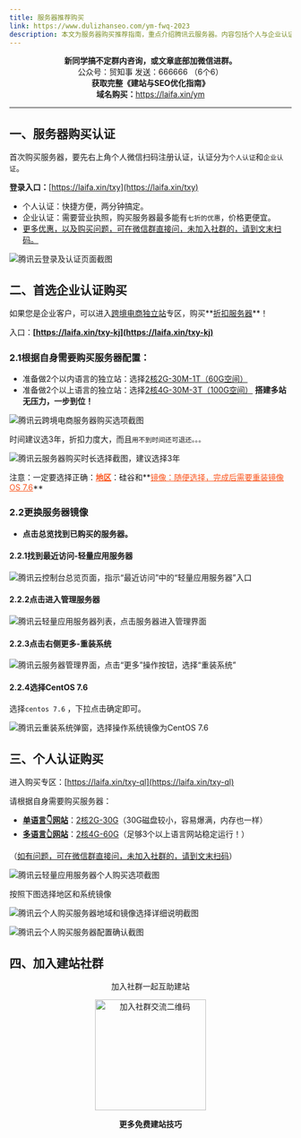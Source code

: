 ```yaml
---
title: 服务器推荐购买
link: https://www.dulizhanseo.com/ym-fwq-2023
description: 本文为服务器购买推荐指南，重点介绍腾讯云服务器。内容包括个人与企业认证的区别、购买入口（含企业专属优惠链接）、根据单/多语言建站需求选择服务器配置（2核2G/2核4G）、地域（硅谷）与操作系统镜像（CentOS 7.6）的选择及重装步骤，并提供建站社群联系方式以获取支持。
---
```


<center><strong>新同学搞不定群内咨询，或文章底部加微信进群。</strong></center>
<center>公众号：贸知事 发送：666666 （6个6）</center>
<center><strong>获取完整《建站与SEO优化指南》</strong></center>
<center><strong>域名购买：</strong><a href="https://laifa.xin/ym">https://laifa.xin/ym</a></center>

---

## 一、服务器购买认证 

首次购买服务器，要先右上角个人微信扫码注册认证，认证分为`个人认证`和`企业认证`。

**登录入口：**[https://laifa.xin/txy](https://laifa.xin/txy)

- 个人认证：快捷方便，两分钟搞定。
- 企业认证：需要营业执照，购买服务器最多能有`七折的优惠`，价格更便宜。
- <u>更多优惠，以及购买问题，可在微信群直接问，未加入社群的，请到文末扫码。</u>

![腾讯云登录及认证页面截图](https://cos.files.maozhishi.com/小书匠/1685953401046.png)

## 二、首选企业认证购买 

如果您是企业客户，可以进入[跨境电商独立站](https://laifa.xin/txy-kj)专区，购买**<u>折扣服务器</u>**！

入口：**[https://laifa.xin/txy-kj](https://laifa.xin/txy-kj)**

### 2.1根据自身需要购买服务器配置： 

- 准备做2个以内语言的独立站：选择<u>2核2G-30M-1T（60G空间）</u>
- 准备做2个以上语言的独立站：选择<u>2核4G-30M-3T（100G空间）</u> **搭建多站无压力，一步到位！**

![腾讯云跨境电商服务器购买选项截图](https://cos.files.maozhishi.com/小书匠/1685953401049.png)

时间建议选3年，折扣力度大，而且`用不到时间还可退还。。。`

![腾讯云服务器购买时长选择截图，建议选择3年](https://cos.files.maozhishi.com/小书匠/1685953401050.png)

注意：一定要选择正确：**<span style="color: #fa541c; text-decoration: underline;">地区</span>**：硅谷和**<span style="color: #fa541c; text-decoration: underline;">镜像：随便选择，完成后需要重装镜像 OS 7.6</span>**

### 2.2更换服务器镜像 

- **点击总览找到已购买的服务器。**

#### 2.2.1找到最近访问-轻量应用服务器 

![腾讯云控制台总览页面，指示“最近访问”中的“轻量应用服务器”入口](https://cos.files.maozhishi.com/小书匠/1685953401051.png)

#### 2.2.2点击进入管理服务器 

![腾讯云轻量应用服务器列表，点击服务器进入管理界面](https://cos.files.maozhishi.com/小书匠/1685953401052.png)

#### 2.2.3点击右侧更多-重装系统 

![腾讯云服务器管理界面，点击“更多”操作按钮，选择“重装系统”](https://cos.files.maozhishi.com/小书匠/1685953401053.png)

#### 2.2.4选择CentOS 7.6 

选择`centos 7.6` ，下拉点击确定即可。

![腾讯云重装系统弹窗，选择操作系统镜像为CentOS 7.6](https://cos.files.maozhishi.com/小书匠/1685953401054.png)

## 三、个人认证购买 

进入购买专区：[https://laifa.xin/txy-ql](https://laifa.xin/txy-ql)

请根据自身需要购买服务器：

- **<u>单语言👇网站</u>**：<u>2核2G-30G</u>（30G磁盘较小，容易爆满，内存也一样）
- **<u>多语言👆网站</u>**：<u>2核4G-60G</u>（足够3个以上语言网站稳定运行！）

（<u>如有问题，可在微信群直接问，未加入社群的，请到文末扫码</u>）

![腾讯云轻量应用服务器个人购买选项截图](https://cos.files.maozhishi.com/小书匠/1685953401055.png)

按照下图选择地区和系统镜像

![腾讯云个人购买服务器地域和镜像选择详细说明截图](https://cos.files.maozhishi.com/wp-content/uploads/1687158777661.png)

![腾讯云个人购买服务器配置确认截图](https://cos.files.maozhishi.com/小书匠/1685953401059.png)

## 四、加入建站社群 

<p style="text-align: center;">加入社群一起互助建站</p>
<p style="text-align: center;"><img src="https://cos.files.maozhishi.com/小书匠/1673332867793.png" width="198" alt="加入社群交流二维码" /></p>
<p style="text-align: center;"><strong>更多免费建站技巧</strong></p>
